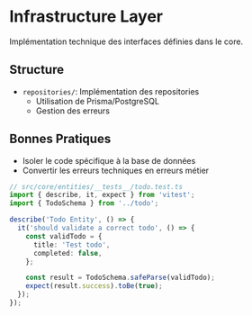 # Infrastructure Layer

Implémentation technique des interfaces définies dans le core.

## Structure

- `repositories/`: Implémentation des repositories
  - Utilisation de Prisma/PostgreSQL
  - Gestion des erreurs

## Bonnes Pratiques

- Isoler le code spécifique à la base de données
- Convertir les erreurs techniques en erreurs métier

```typescript
// src/core/entities/__tests__/todo.test.ts
import { describe, it, expect } from 'vitest';
import { TodoSchema } from '../todo';

describe('Todo Entity', () => {
  it('should validate a correct todo', () => {
    const validTodo = {
      title: 'Test todo',
      completed: false,
    };

    const result = TodoSchema.safeParse(validTodo);
    expect(result.success).toBe(true);
  });
});
```
